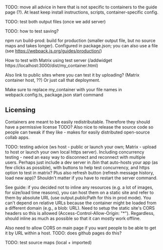 TODO: move all advice in here that is not specific to containers to the guide page (?). At least keep install instructions, scripts, container-specific config.

TODO: test both output files (once we add server)

TODO: how to test saving?

npm run build-prod: build for production (smaller output file, but no source maps and takes longer). Configured in package.json; you can also use a file (see https://webpack.js.org/guides/production/)

How to test with Matrix using test server (/addwidget https://localhost:3000/dist/my_container.html)

Also link to public sites where you can test it by uploading? (Matrix container host, ??) Or just call that deployment.

Make sure to replace my_container with your file names in webpack.config.ts, package.json start command

## Licensing

Containers are meant to be easily redistributable. Therefore they should have a permissive license TODO? Also nice to release the source code so people can tweak if they like - makes for easily distributed open-source collab apps.

TODO: testing advice (ws host - public or launch your own; Matrix - upload to host or launch your own local https server). Including concurrency testing - need an easy way to disconnect and reconnect with multiple users. Perhaps just include a dev server in /bin that auto-hosts your app (as few clicks as possible), with buttons to help test concurrency, and https option to test in matrix? Plus also refresh button (refresh message history, load new app)? Shouldn't matter if you have to restart the server command.

See guide: if you decided not to inline any resources (e.g. a lot of images, for size/load time reasons), you can host them on a static site and refer to them by absolute URL
(use output.publicPath for this in prod mode). You can't depend on relative URLs because the container might be loaded from a different domain (e.g., a blob: URL). Need to setup the static site's CORS headers so this is allowed (Access-Control-Allow-Origin: "\*"). Regardless, should inline as much as possible so that it can mostly work offline.

Also need to allow CORS on main page if you want people to be able to get it by URL within a host. TODO: does github pages do this?

TODO: test source maps (local + imported)
